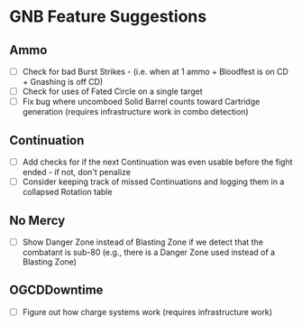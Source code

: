 # GNB Feature Suggestions

## Ammo
- [ ] Check for bad Burst Strikes - (i.e. when at 1 ammo + Bloodfest is on CD + Gnashing is off CD)
- [ ] Check for uses of Fated Circle on a single target
- [ ] Fix bug where uncomboed Solid Barrel counts toward Cartridge generation (requires infrastructure work in combo detection)

## Continuation
- [ ] Add checks for if the next Continuation was even usable before the fight ended - if not, don't penalize
- [ ] Consider keeping track of missed Continuations and logging them in a collapsed Rotation table

## No Mercy
- [ ] Show Danger Zone instead of Blasting Zone if we detect that the combatant is sub-80 (e.g., there is a Danger Zone used instead of a Blasting Zone)

## OGCDDowntime
- [ ] Figure out how charge systems work (requires infrastructure work)
